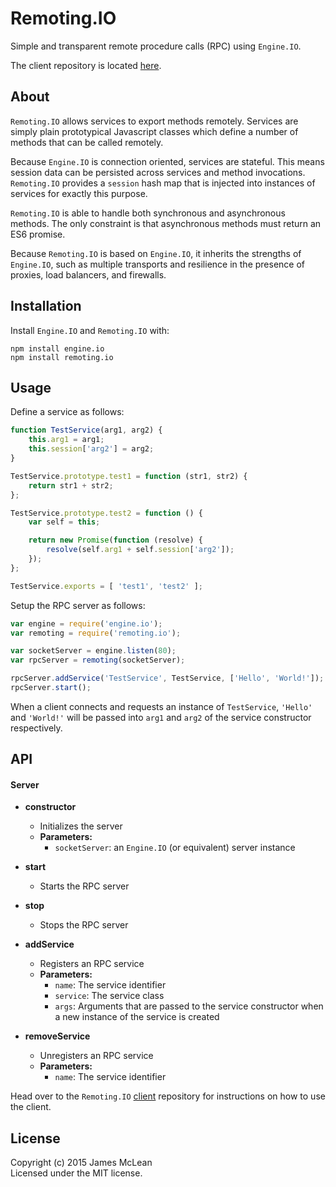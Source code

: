 # Remoting.IO

Simple and transparent remote procedure calls (RPC) using `Engine.IO`.

The client repository is located [here](https://github.com/jrimclean/remoting.io-client).

## About

`Remoting.IO` allows services to export methods remotely. Services are simply plain prototypical Javascript classes which define a number of methods that can be called remotely.

Because `Engine.IO` is connection oriented, services are stateful. This means session data can be persisted across services and method invocations. `Remoting.IO` provides a `session` hash map that is injected into instances of services for exactly this purpose.

`Remoting.IO` is able to handle both synchronous and asynchronous methods. The only constraint is that asynchronous methods must return an ES6 promise.

Because `Remoting.IO` is based on `Engine.IO`, it inherits the strengths of `Engine.IO`, such as multiple transports and resilience in the presence of proxies, load balancers, and firewalls.

## Installation
Install `Engine.IO` and `Remoting.IO` with:

	npm install engine.io
	npm install remoting.io

## Usage

Define a service as follows:

```js
function TestService(arg1, arg2) {
	this.arg1 = arg1;
	this.session['arg2'] = arg2;
}

TestService.prototype.test1 = function (str1, str2) {
	return str1 + str2;
};

TestService.prototype.test2 = function () {
	var self = this;

	return new Promise(function (resolve) {
		resolve(self.arg1 + self.session['arg2']);
	});
};

TestService.exports = [ 'test1', 'test2' ];
```

Setup the RPC server as follows:

```js
var engine = require('engine.io');
var remoting = require('remoting.io');

var socketServer = engine.listen(80);
var rpcServer = remoting(socketServer);

rpcServer.addService('TestService', TestService, ['Hello', 'World!']);
rpcServer.start();
```

When a client connects and requests an instance of `TestService`, `'Hello'` and `'World!'` will be passed into `arg1` and `arg2` of the service constructor respectively.

## API

#### Server

- **constructor**
	- Initializes the server
	- **Parameters:**
		- `socketServer`: an `Engine.IO` (or equivalent) server instance
		
- **start**
	- Starts the RPC server
	
- **stop**
	- Stops the RPC server
	
- **addService**
	- Registers an RPC service
	- **Parameters:**
		- `name`: The service identifier
		- `service`: The service class
		- `args`: Arguments that are passed to the service constructor when a new instance of the service is created

- **removeService**
	- Unregisters an RPC service
	- **Parameters:**
		- `name`: The service identifier

Head over to the `Remoting.IO` [client](https://github.com/jrimclean/remoting.io-client) repository for instructions on how to use the client.

## License
Copyright (c) 2015 James McLean  
Licensed under the MIT license.

